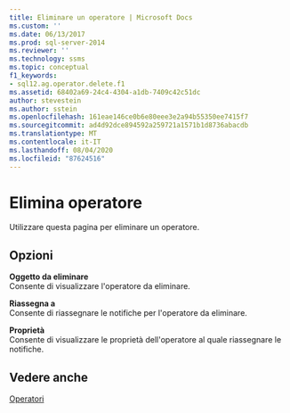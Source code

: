 ```yaml
---
title: Eliminare un operatore | Microsoft Docs
ms.custom: ''
ms.date: 06/13/2017
ms.prod: sql-server-2014
ms.reviewer: ''
ms.technology: ssms
ms.topic: conceptual
f1_keywords:
- sql12.ag.operator.delete.f1
ms.assetid: 68402a69-24c4-4304-a1db-7409c42c51dc
author: stevestein
ms.author: sstein
ms.openlocfilehash: 161eae146ce0b6e80eee3e2a94b55350ee7415f7
ms.sourcegitcommit: ad4d92dce894592a259721a1571b1d8736abacdb
ms.translationtype: MT
ms.contentlocale: it-IT
ms.lasthandoff: 08/04/2020
ms.locfileid: "87624516"
---
```

# <a name="delete-operator"></a>Elimina operatore
  Utilizzare questa pagina per eliminare un operatore.  
  
## <a name="options"></a>Opzioni  
 **Oggetto da eliminare**  
 Consente di visualizzare l'operatore da eliminare.  
  
 **Riassegna a**  
 Consente di riassegnare le notifiche per l'operatore da eliminare.  
  
 **Proprietà**  
 Consente di visualizzare le proprietà dell'operatore al quale riassegnare le notifiche.  
  
## <a name="see-also"></a>Vedere anche  
 [Operatori](operators.md)  
  
  

